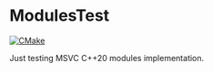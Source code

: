 # ModulesTest

[![CMake](https://github.com/andyroiiid/ModulesTest/actions/workflows/cmake.yml/badge.svg?branch=master)](https://github.com/andyroiiid/ModulesTest/actions/workflows/cmake.yml)

Just testing MSVC C++20 modules implementation.
